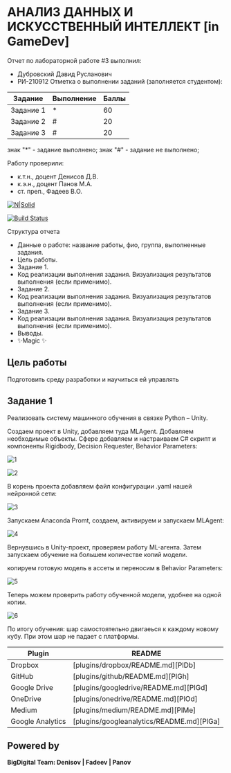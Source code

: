 # АНАЛИЗ ДАННЫХ И ИСКУССТВЕННЫЙ ИНТЕЛЛЕКТ [in GameDev]
Отчет по лабораторной работе #3 выполнил:
- Дубровский Давид Русланович
- РИ-210912
Отметка о выполнении заданий (заполняется студентом):

| Задание | Выполнение | Баллы |
| ------ | ------ | ------ |
| Задание 1 | * | 60 |
| Задание 2 | # | 20 |
| Задание 3 | # | 20 |

знак "*" - задание выполнено; знак "#" - задание не выполнено;

Работу проверили:
- к.т.н., доцент Денисов Д.В.
- к.э.н., доцент Панов М.А.
- ст. преп., Фадеев В.О.

[![N|Solid](https://cldup.com/dTxpPi9lDf.thumb.png)](https://nodesource.com/products/nsolid)

[![Build Status](https://travis-ci.org/joemccann/dillinger.svg?branch=master)](https://travis-ci.org/joemccann/dillinger)

Структура отчета

- Данные о работе: название работы, фио, группа, выполненные задания.
- Цель работы.
- Задание 1.
- Код реализации выполнения задания. Визуализация результатов выполнения (если применимо).
- Задание 2.
- Код реализации выполнения задания. Визуализация результатов выполнения (если применимо).
- Задание 3.
- Код реализации выполнения задания. Визуализация результатов выполнения (если применимо).
- Выводы.
- ✨Magic ✨

## Цель работы
Подготовить среду разработки и научиться ей управлять

## Задание 1 
Реализовать систему машинного обучения в связке Python – Unity.

Создаем проект в Unity, добавляем туда MLAgent. Добавляем необходимые объекты. Сфере добавляем и настраиваем C# скрипт и компоненты Rigidbody, Decision Requester, Behavior Parameters:

![1](https://user-images.githubusercontent.com/92369801/198334145-45b7425e-ba9a-4d32-82c4-283e6decbf6a.jpg)

![2](https://user-images.githubusercontent.com/92369801/198334201-e601d67f-9f63-46a2-a4b2-0ec49ed0379e.jpg)

В корень проекта добавляем файл конфигурации .yaml нашей нейронной сети:

![3](https://user-images.githubusercontent.com/92369801/198334258-b81ad670-49dc-4afa-aa39-37b82ac55c7c.jpg)

Запускаем Anaconda Promt, создаем, активируем и запускаем MLAgent:

![4](https://user-images.githubusercontent.com/92369801/198334291-828781cb-3bdc-4fd7-b13b-9fcccaa9ea5b.png)

Вернувшись в Unity-проект, проверяем работу ML-агента. Затем запускаем обучение на большем количестве копий модели.

копируем готовую модель в ассеты и переносим в Behavior Parameters:

![5](https://user-images.githubusercontent.com/92369801/198334312-67eb898d-485f-422f-9e18-a1f46b2c6be0.jpg)

Теперь можем проверить работу обученной модели, удобнее на одной копии.

![6](https://user-images.githubusercontent.com/92369801/198334323-2723cb11-e728-46b2-b02f-f169181847db.jpg)

По итогу обучения: шар самостоятельно двигаеься к каждому новому кубу. При этом шар не падает с платформы.


| Plugin | README |
| ------ | ------ |
| Dropbox | [plugins/dropbox/README.md][PlDb] |
| GitHub | [plugins/github/README.md][PlGh] |
| Google Drive | [plugins/googledrive/README.md][PlGd] |
| OneDrive | [plugins/onedrive/README.md][PlOd] |
| Medium | [plugins/medium/README.md][PlMe] |
| Google Analytics | [plugins/googleanalytics/README.md][PlGa] |

## Powered by

**BigDigital Team: Denisov | Fadeev | Panov**
